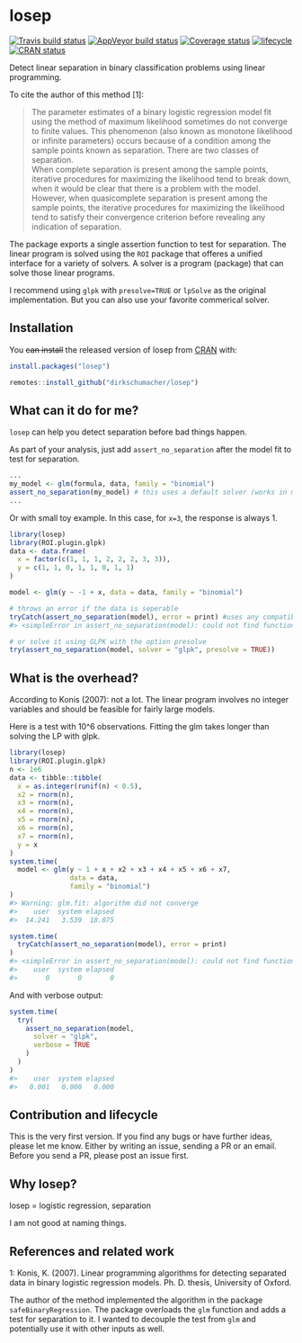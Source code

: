 
<!-- README.md is generated from README.Rmd. Please edit that file -->

# losep

[![Travis build
status](https://travis-ci.org/dirkschumacher/losep.svg?branch=master)](https://travis-ci.org/dirkschumacher/losep)
[![AppVeyor build
status](https://ci.appveyor.com/api/projects/status/github/dirkschumacher/losep?branch=master&svg=true)](https://ci.appveyor.com/project/dirkschumacher/losep)
[![Coverage
status](https://codecov.io/gh/dirkschumacher/losep/branch/master/graph/badge.svg)](https://codecov.io/github/dirkschumacher/losep?branch=master)
[![lifecycle](https://img.shields.io/badge/lifecycle-experimental-orange.svg)](https://www.tidyverse.org/lifecycle/#experimental)
[![CRAN
status](https://www.r-pkg.org/badges/version/losep)](https://cran.r-project.org/package=losep)

Detect linear separation in binary classification problems using linear
programming.

To cite the author of this method \[1\]:

> The parameter estimates of a binary logistic regression model fit
> using the method of maximum likelihood sometimes do not converge to
> finite values. This phenomenon (also known as monotone likelihood or
> infinite parameters) occurs because of a condition among the sample
> points known as separation. There are two classes of separation.  
> When complete separation is present among the sample points, iterative
> procedures for maximizing the likelihood tend to break down, when it
> would be clear that there is a problem with the model. However, when
> quasicomplete separation is present among the sample points, the
> iterative procedures for maximizing the likelihood tend to satisfy
> their convergence criterion before revealing any indication of
> separation.

The package exports a single assertion function to test for separation.
The linear program is solved using the `ROI` package that offeres a
unified interface for a variety of solvers. A solver is a program
(package) that can solve those linear programs.

I recommend using `glpk` with `presolve=TRUE` or `lpSolve` as the
original implementation. But you can also use your favorite commerical
solver.

## Installation

You ~~can install~~ the released version of losep from
[CRAN](https://CRAN.R-project.org) with:

``` r
install.packages("losep")
```

``` r
remotes::install_github("dirkschumacher/losep")
```

## What can it do for me?

`losep` can help you detect separation before bad things happen.

As part of your analysis, just add `assert_no_separation` after the
model fit to test for separation.

``` r
...
my_model <- glm(formula, data, family = "binomial")
assert_no_separation(my_model) # this uses a default solver (works in most cases)
...
```

Or with small toy example. In this case, for `x=3`, the response is
always 1.

``` r
library(losep)
library(ROI.plugin.glpk)
data <- data.frame(
  x = factor(c(1, 1, 1, 2, 2, 2, 3, 3)),
  y = c(1, 1, 0, 1, 1, 0, 1, 1)
)

model <- glm(y ~ -1 + x, data = data, family = "binomial")

# throws an error if the data is seperable
tryCatch(assert_no_separation(model), error = print) #uses any compatible loaded solver
#> <simpleError in assert_no_separation(model): could not find function "assert_no_separation">

# or solve it using GLPK with the option presolve
try(assert_no_separation(model, solver = "glpk", presolve = TRUE))
```

## What is the overhead?

According to Konis (2007): not a lot. The linear program involves no
integer variables and should be feasible for fairly large models.

Here is a test with 10^6 observations. Fitting the glm takes longer than
solving the LP with glpk.

``` r
library(losep)
library(ROI.plugin.glpk)
n <- 1e6
data <- tibble::tibble(
  x = as.integer(runif(n) < 0.5),
  x2 = rnorm(n),
  x3 = rnorm(n),
  x4 = rnorm(n),
  x5 = rnorm(n),
  x6 = rnorm(n),
  x7 = rnorm(n),
  y = x
)
system.time(
  model <- glm(y ~ 1 + x + x2 + x3 + x4 + x5 + x6 + x7,
               data = data, 
               family = "binomial")
)
#> Warning: glm.fit: algorithm did not converge
#>    user  system elapsed 
#>  14.241   3.539  18.075
```

``` r
system.time(
  tryCatch(assert_no_separation(model), error = print)
)
#> <simpleError in assert_no_separation(model): could not find function "assert_no_separation">
#>    user  system elapsed 
#>       0       0       0
```

And with verbose output:

``` r
system.time(
  try(
    assert_no_separation(model,
      solver = "glpk",
      verbose = TRUE
    )
  )
)
#>    user  system elapsed 
#>   0.001   0.000   0.000
```

## Contribution and lifecycle

This is the very first version. If you find any bugs or have further
ideas, please let me know. Either by writing an issue, sending a PR or
an email. Before you send a PR, please post an issue first.

## Why losep?

losep = logistic regression, separation

I am not good at naming things.

## References and related work

1: Konis, K. (2007). Linear programming algorithms for detecting
separated data in binary logistic regression models. Ph. D. thesis,
University of Oxford.

The author of the method implemented the algorithm in the package
`safeBinaryRegression`. The package overloads the `glm` function and
adds a test for separation to it. I wanted to decouple the test from
`glm` and potentially use it with other inputs as well.
